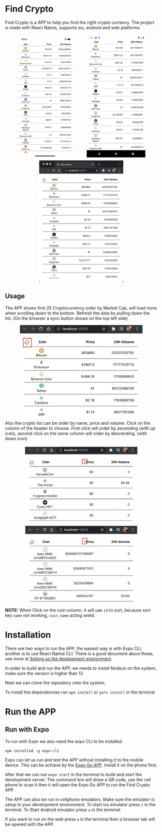 # Find Crypto

Find Crypto is a APP to help you find the right crypto currency. The project is made with React Native, supports ios, android and web platforms

<div style="display: flex; justify-content: space-evenly; flex-wrap: wrap;">
  <img src="images/find-crypto-ios.png" alt="Find Crypto IOS" height="400" style="margin:5px;"/>
  <img src="images/find-crypto-android.png" alt="Find Crypto Android" height="400" style="margin:5px;"/>
  <img src="images/find-crypto-web.png" alt="Find Crypto Web" height="400" style="margin:5px;"/>
</div>

## Usage

The APP shows first 25 Cryptocurrency order by Market Cap, will load more when scrolling down to the bottom. Refresh the data by pulling down the list. (On the browser a sync button shows on the top left side)

<div style="display: flex; justify-content: space-evenly;">
<img src="images/refresh-focus.png" alt="Refresh Focus" height="300"/>
</div>

Also the crypto list can be order by name, price and volume. Click on the column of the header to choose. First click will order by ascending (with up icon), second click on the same column will order by descending. (with down icon)

<div style="display: flex; justify-content: space-evenly; flex-wrap: wrap;">
  <img src="images/up-icon-focus.png" alt="Up Icon Focus" height="250" style="margin:5px;"/>
  <img src="images/down-icon-focus.png" alt="Down Icon Focus" height="250" style="margin:5px;"/>
</div>

**NOTE:**
When Click on the coin column, it will use `id` to sort, because sort key `name` not working, `coin_name` acting wield.

# Installation

There are two ways to run the APP, the easiest way is with Expo CLI, another is to use React Native CLI. There is a good document about these, see more at [Setting up the development environment](https://reactnative.dev/docs/environment-setup).

In order to build and run the APP, we needs to install NodeJs on the system, make sure the version is higher than 12.

Next we can clone the repository onto the system.

To install the dependencies run `npm install` or `yarn install` in the terminal

# Run the APP

## Run with Expo

To run with Expo we also need the expo CLI to be installed.

```
npm installed -g expo-cli
```

Expo can let us run and test the APP without installing it to the mobile device. This can be achieve by the [Expo Go APP](https://expo.dev/client). Install it on the phone first.

After that we can run `expo start` in the terminal to build and start the development server. The command line will show a QR code, use the cell phone to scan it then it will open the Expo Go APP to run the Find Crypto APP.

The APP can also be run in cellphone emulators. Make sure the emulator is setup in your development environment. To start ios emulator press `i` in the terminal. To Start Android emulator press `a` in the terminal.

If you want to run on the web press `w` in the terminal then a browser tab will be opened with the APP.

